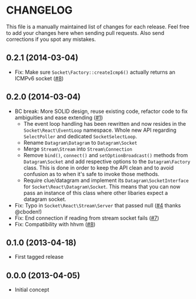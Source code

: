 # CHANGELOG

This file is a manually maintained list of changes for each release. Feel free
to add your changes here when sending pull requests. Also send corrections if
you spot any mistakes.

## 0.2.1 (2014-03-04)

* Fix: Make sure `Socket\Factory::createIcmp6()` actually returns an ICMPv6 socket
  ([#8](https://github.com/clue/socket-react/pull/8))

## 0.2.0 (2014-03-04)

* BC break: More SOLID design, reuse existing code, refactor code to fix
  ambiguities and ease extending
  ([#1](https://github.com/clue/socket-react/pull/1))
  * The event loop handling has been rewritten and now resides in the
    `Socket\React\EventLoop` namespace. Whole new API regarding `SelectPoller`
    and dedicated `SocketSelectLoop`.
  * Rename `Datagram\Datagram` to `Datagram\Socket`
  * Merge `Stream\Stream` into `Stream\Connection`
  * Remove `bind()`, `connect()` and `setOptionBroadcast()` methods from
    `Datagram\Socket` and add respective options to the `Datagram\Factory` class.
    This is done in order to keep the API clean and to avoid confusion as to
    when it's safe to invoke those methods.
  * Require clue/datagram and implement its `Datagram\SocketInterface`
    for `Socket\React\Datagram\Socket`. This means that you can now pass an
    instance of this class where other libaries expect a datagram socket.
* Fix: Typo in `Socket\React\Stream\Server` that passed null
  ([#4](https://github.com/clue/socket-react/pull/4) thanks @cboden!)
* Fix: End connection if reading from stream socket fails
  ([#7](https://github.com/clue/socket-react/pull/7))
* Fix: Compatibility with hhvm
  ([#8](https://github.com/clue/socket-react/pull/8))

## 0.1.0 (2013-04-18)

* First tagged release

## 0.0.0 (2013-04-05)

* Initial concept
